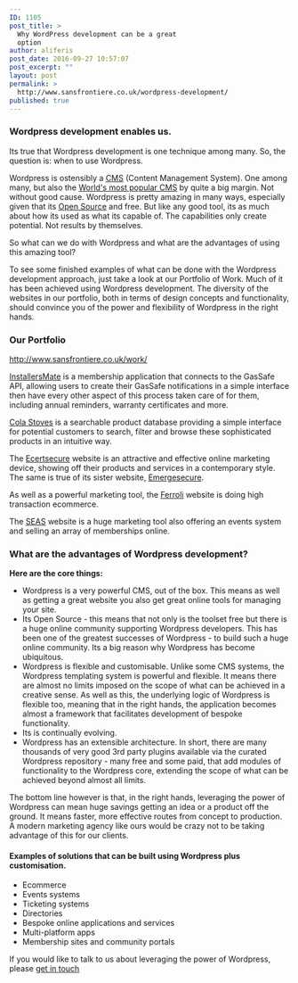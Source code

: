 ```yaml
---
ID: 1105
post_title: >
  Why WordPress development can be a great
  option
author: aliferis
post_date: 2016-09-27 10:57:07
post_excerpt: ""
layout: post
permalink: >
  http://www.sansfrontiere.co.uk/wordpress-development/
published: true
---
```

<h3>Wordpress development enables us.</h3>
Its true that Wordpress development is one technique among many. So, the question is: when to use Wordpress.

Wordpress is ostensibly a <span style="text-decoration: underline;"><a href="https://en.wikipedia.org/wiki/Content_management_system" target="_blank" rel="nofollow">CMS</a></span> (Content Management System). One among many, but also the <span style="text-decoration: underline;"><a href="http://trends.builtwith.com/cms" rel="nofollow">World's most popular CMS</a></span> by quite a big margin. Not without good cause. Wordpress is pretty amazing in many ways, especially given that its <a href="https://opensource.com/resources/what-open-source" target="_blank" rel="nofollow">Open Source</a> and free. But like any good tool, its as much about how its used as what its capable of. The capabilities only create potential. Not results by themselves.

So what can we do with Wordpress and what are the advantages of using this amazing tool?

To see some finished examples of what can be done with the Wordpress development approach, just take a look at our Portfolio of Work. Much of it has been achieved using Wordpress development. The diversity of the websites in our portfolio, both in terms of design concepts and functionality, should convince you of the power and flexibility of Wordpress in the right hands.
<h3>Our Portfolio</h3>
<a href="http://www.sansfrontiere.co.uk/work/" rel="nofollow">http://www.sansfrontiere.co.uk/work/</a>

<span style="text-decoration: underline;"><a href="http://www.installersmate.co.uk" target="_blank" rel="nofollow">InstallersMate</a></span> is a membership application that connects to the GasSafe API, allowing users to create their GasSafe notifications in a simple interface then have every other aspect of this process taken care of for them, including annual reminders, warranty certificates and more.

<span style="text-decoration: underline;"><a href="http://www.colastoves.co.uk" target="_blank" rel="nofollow">Cola Stoves</a></span> is a searchable product database providing a simple interface for potential customers to search, filter and browse these sophisticated products in an intuitive way.

The <a href="http://ecertsecure.co.uk/" target="_blank" rel="nofollow">Ecertsecure</a> website is an attractive and effective online marketing device, showing off their products and services in a contemporary style. The same is true of its sister website, <a href="http://www.emergesecure.com/" target="_blank" rel="nofollow">Emergesecure</a>.

As well as a powerful marketing tool, the <span style="text-decoration: underline;"><a href="http://www.ferroli.co.uk" target="_blank" rel="nofollow">Ferroli</a></span> website is doing high transaction ecommerce.

The <span style="text-decoration: underline;"><a href="http://www.seas.org.uk" target="_blank" rel="nofollow">SEAS</a></span> website is a huge marketing tool also offering an events system and selling an array of memberships online.
<h3>What are the advantages of Wordpress development?</h3>
<strong>Here are the core things:</strong>
<ul>
 	<li>Wordpress is a very powerful CMS, out of the box. This means as well as getting a great website you also get great online tools for managing your site.</li>
 	<li>Its Open Source - this means that not only is the toolset free but there is a huge online community supporting Wordpress developers. This has been one of the greatest successes of Wordpress - to build such a huge online community. Its a big reason why Wordpress has become ubiquitous.</li>
 	<li>Wordpress is flexible and customisable. Unlike some CMS systems, the Wordpress templating system is powerful and flexible. It means there are almost no limits imposed on the scope of what can be achieved in a creative sense. As well as this, the underlying logic of Wordpress is flexible too, meaning that in the right hands, the application becomes almost a framework that facilitates development of bespoke functionality.</li>
 	<li>Its is continually evolving.</li>
 	<li>Wordpress has an extensible architecture. In short, there are many thousands of very good 3rd party plugins available via the curated Wordpress repository - many free and some paid, that add modules of functionality to the Wordpress core, extending the scope of what can be achieved beyond almost all limits.</li>
</ul>
The bottom line however is that, in the right hands, leveraging the power of Wordpress can mean huge savings getting an idea or a product off the ground. It means faster, more effective routes from concept to production. A modern marketing agency like ours would be crazy not to be taking advantage of this for our clients.
<h4>Examples of solutions that can be built using Wordpress plus customisation.</h4>
<ul>
 	<li>Ecommerce</li>
 	<li>Events systems</li>
 	<li>Ticketing systems</li>
 	<li>Directories</li>
 	<li>Bespoke online applications and services</li>
 	<li>Multi-platform apps</li>
 	<li>Membership sites and community portals</li>
</ul>
If you would like to talk to us about leveraging the power of Wordpress, please <a href="/contact">get in touch</a>